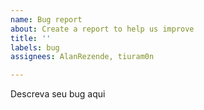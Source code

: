 ```yaml
---
name: Bug report
about: Create a report to help us improve
title: ''
labels: bug
assignees: AlanRezende, tiuram0n

---
```


Descreva seu bug aqui
